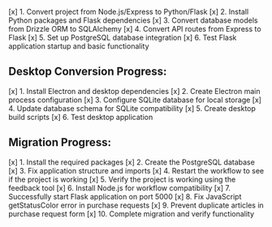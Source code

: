 [x] 1. Convert project from Node.js/Express to Python/Flask
[x] 2. Install Python packages and Flask dependencies
[x] 3. Convert database models from Drizzle ORM to SQLAlchemy
[x] 4. Convert API routes from Express to Flask
[x] 5. Set up PostgreSQL database integration
[x] 6. Test Flask application startup and basic functionality

## Desktop Conversion Progress:
[x] 1. Install Electron and desktop dependencies
[x] 2. Create Electron main process configuration
[x] 3. Configure SQLite database for local storage
[x] 4. Update database schema for SQLite compatibility
[x] 5. Create desktop build scripts
[x] 6. Test desktop application

## Migration Progress:
[x] 1. Install the required packages
[x] 2. Create the PostgreSQL database  
[x] 3. Fix application structure and imports
[x] 4. Restart the workflow to see if the project is working
[x] 5. Verify the project is working using the feedback tool
[x] 6. Install Node.js for workflow compatibility
[x] 7. Successfully start Flask application on port 5000
[x] 8. Fix JavaScript getStatusColor error in purchase requests
[x] 9. Prevent duplicate articles in purchase request form
[x] 10. Complete migration and verify functionality